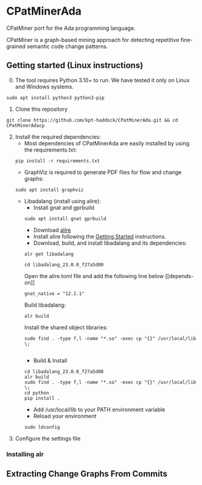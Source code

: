 # CPatMinerAda

CPatMiner port for the Ada programming language.

CPatMiner is a graph-based mining approach for detecting repetitive fine-grained semantic code change patterns.

## Getting started (Linux instructions)

0. The tool requires Python 3.10+ to run. We have tested it only on Linux and Windows systems.
```
sudo apt install python3 python3-pip
```
1. Clone this repository
```shell script
git clone https://github.com/kpt-haddock/CPatMinerAda.git && cd CPatMinerAdacp
```
2. Install the required dependencies:
    * Most dependencies of CPatMinerAda are easily installed by using the requirements.txt:
    ```shell script
    pip install -r requirements.txt
    ```
    * GraphViz is required to generate PDF files for flow and change graphs:
    ```
    sudo apt install graphviz
    ```
    * Libadalang (install using alire):
        * Install gnat and gprbuild
        ```
        sudo apt install gnat gprbuild
        ```
        * Download [alire](https://alire.ada.dev/)
        * Install alire following the [Getting Started](https://github.com/alire-project/alire/blob/master/doc/getting-started.md) instructions.
        * Download, build, and install libadalang and its dependencies:
        ```shell script
        alr get libadalang
        ```
        ```shell script
        cd libadalang_23.0.0_f27a5d00
        ```
        Open the alire.toml file and add the following line below [[depends-on]]
        ```shell script
        gnat_native = "12.2.1"
        ```
        Build libadalang:
        ```shell script
        alr build
        ```
        Install the shared object libraries:
        ```shell script
        sudo find . -type f,l -name "*.so" -exec cp "{}" /usr/local/lib \;
        ```
        ```shell script
        
        ```
      * Build & Install
      ```
      cd libadalang_23.0.0_f27a5d00
      alr build
      sudo find . -type f,l -name "*.so" -exec cp "{}" /usr/local/lib \;
      cd python
      pip install .
      ```
      * Add /usr/local/lib to your PATH environment variable
      * Reload your environment
      ```
      sudo ldconfig
      ```
3. Configure the settings file

### Installing alr

## Extracting Change Graphs From Commits
